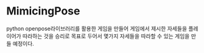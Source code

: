 # MimicingPose
python openpose라이브러리를 활용한 게임을 만들어 게임에서 제시한 자세들을 플레이어가 따라하는 것을 승리로 목표로 두어서 몇가지 자세들을 따라할 수 있는 게임을 만들 예정이다.
